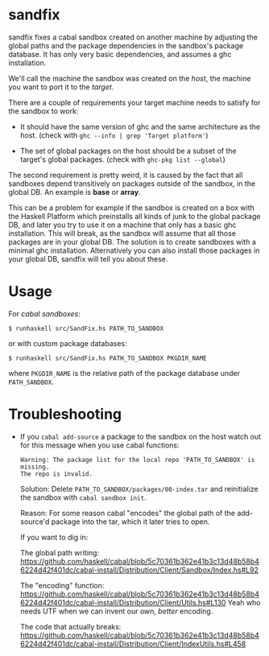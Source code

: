 sandfix
=======

sandfix fixes a cabal sandbox created on another machine by adjusting the global paths and the package dependencies in the sandbox's package database. It has only very basic dependencies, and assumes a ghc installation.

We'll call the machine the sandbox was created on the *host*, the machine you want to port it to the *target*.

There are a couple of requirements your target machine needs to satisfy for the sandbox to work:

* It should have the same version of ghc and the same architecture as the host. (check with ```ghc --info | grep 'Target platform'```)

* The set of global packages on the host should be a subset of the target's global packages. (check with ```ghc-pkg list --global```)

The second requirement is pretty weird, it is caused by the fact that all sandboxes depend transitively on packages outside of the sandbox, in the global DB. An example is **base** or **array**.

This can be a problem for example if the sandbox is created on a box with the Haskell Platform which preinstalls all kinds of junk to the global package DB, and later you try to use it on a machine that only has a basic ghc installation. This will break, as the sandbox will assume that all those packages are in your global DB. The solution is to create sandboxes with a minimal ghc installation. Alternatively you can also install those packages in your global DB, sandfix will tell you about these.

Usage
=====

For _cabal sandboxes_:
```
$ runhaskell src/SandFix.hs PATH_TO_SANDBOX
```

or with custom package databases:
```
$ runhaskell src/SandFix.hs PATH_TO_SANDBOX PKGDIR_NAME
```
where `PKGDIR_NAME` is the relative path of the package database under `PATH_SANDBOX`.

Troubleshooting
=====

* If you ```cabal add-source``` a package to the sandbox on the host watch out for this message when you use cabal functions:
  ```
  Warning: The package list for the local repo 'PATH_TO_SANDBOX' is missing.
  The repo is invalid.
  ```
  Solution: Delete ```PATH_TO_SANDBOX/packages/00-index.tar``` and reinitialize the sandbox with ```cabal sandbox init```.
  
  Reason: For some reason cabal "encodes" the global path of the add-source'd package into the tar, which it later tries to open.
  
  If you want to dig in:
  
  The global path writing: https://github.com/haskell/cabal/blob/5c70361b362e41b3c13d48b58b46224d42f401dc/cabal-install/Distribution/Client/Sandbox/Index.hs#L92
  
  The "encoding" function: https://github.com/haskell/cabal/blob/5c70361b362e41b3c13d48b58b46224d42f401dc/cabal-install/Distribution/Client/Utils.hs#L130 Yeah who needs UTF when we can invent our own, *better* encoding.
  
  The code that actually breaks: https://github.com/haskell/cabal/blob/5c70361b362e41b3c13d48b58b46224d42f401dc/cabal-install/Distribution/Client/IndexUtils.hs#L458
